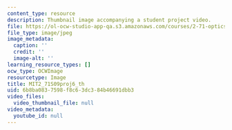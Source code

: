 ```yaml
---
content_type: resource
description: Thumbnail image accompanying a student project video.
file: https://ol-ocw-studio-app-qa.s3.amazonaws.com/courses/2-71-optics-spring-2009/6b8ba0837598f8c63dc384b46691dbb3_MIT2_71S09proj6_th.jpg
file_type: image/jpeg
image_metadata:
  caption: ''
  credit: ''
  image-alt: ''
learning_resource_types: []
ocw_type: OCWImage
resourcetype: Image
title: MIT2_71S09proj6_th
uid: 6b8ba083-7598-f8c6-3dc3-84b46691dbb3
video_files:
  video_thumbnail_file: null
video_metadata:
  youtube_id: null
---
```


